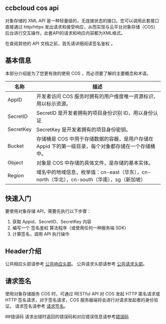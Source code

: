 ## ccbcloud cos api

对象存储的 XML API 是一种轻量级的，无连接状态的接口。您可以调用此套接口直接通过 http/https 发出请求和接受响应，从而实现与云平台对象存储（COS）后台进行交互操作。此套API的请求和响应内容都为XML格式。

在查阅其他的 API 文档之前，首先请详细阅读签名鉴权 。

## 基本信息

本部分介绍是为了您更有效的使用 COS ，而必须要了解的主要概念和术语。

| 名称          | 描述                                       |
| ----------- | ---------------------------------------- |
| AppID | 开发者访问 COS 服务时拥有的用户维度唯一资源标识，用以标示资源。       |
| SecretID    | SecretID 是开发者拥有的项目身份识别 ID，用以身份认证         |
| SecretKey   | SecretKey 是开发者拥有的项目身份密钥。                 |
| Bucket      | 存储桶是 COS 中用于存储数据的容器，是用户存储在 Appid 下的第一级目录，每个对象都存储在一个存储桶中。 |
| Object      | 对象是 COS 中存储的具体文件，是存储的基本实体。               |
| Region      | 域名中的地域信息，枚举值：cn-east（华东），cn-north（华北），cn-south（华南），sg（新加坡） |

## 快速入门

要使用对象存储 API，需要先执行以下步骤：

1. 获取 Appid、SecretID、SecretKey 内容
2. 编写一个 签名鉴权 算法程序（或使用任何一种服务端 SDK）
3. 计算签名，调用 API 执行操作

## Header介绍
公共相应头部请参考 [公共响应头部](https://github.com/ccbcloud/cos-api/blob/master/%E5%85%AC%E5%85%B1%E5%93%8D%E5%BA%94%E5%A4%B4%E9%83%A8.md)。
公共请求头部请参考 [公共请求头部](https://github.com/ccbcloud/cos-api/blob/master/%E5%85%AC%E5%85%B1%E8%AF%B7%E6%B1%82%E5%A4%B4%E9%83%A8.md)。

## 请求签名
使用对象存储服务 COS 时，可通过 RESTful API 对 COS 发起 HTTP 匿名请求或 HTTP 签名请求，对于签名请求，COS 服务器端将会进行对请求发起者的身份验证。
请求签名请参考 [请求签名](https://github.com/ccbcloud/cos-api/blob/master/%E8%AF%B7%E6%B1%82%E7%AD%BE%E5%90%8D.md)。


##错误码
请求出错时返回的错误码和对应错误信息请参考[错误码](https://github.com/ccbcloud/cos-api/blob/master/%E9%94%99%E8%AF%AF%E7%A0%81.md)